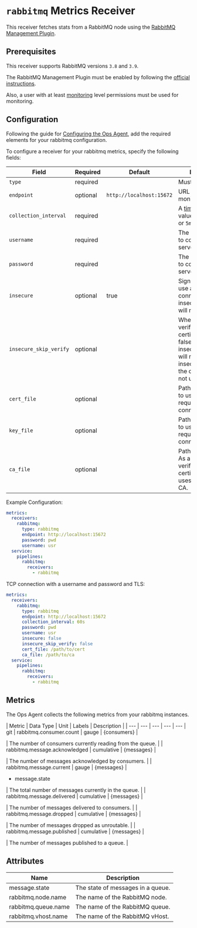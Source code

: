 # `rabbitmq` Metrics Receiver

This receiver fetches stats from a RabbitMQ node using the [RabbitMQ Management Plugin](https://www.rabbitmq.com/management.html).

## Prerequisites

This receiver supports RabbitMQ versions `3.8` and `3.9`.

The RabbitMQ Management Plugin must be enabled by following the [official instructions](https://www.rabbitmq.com/management.html#getting-started).

Also, a user with at least [monitoring](https://www.rabbitmq.com/management.html#permissions) level permissions must be used for monitoring.
## Configuration

Following the guide for [Configuring the Ops Agent](https://cloud.google.com/stackdriver/docs/solutions/agents/ops-agent/configuration#file-location), add the required elements for your rabbitmq configuration.

To configure a receiver for your rabbitmq metrics, specify the following fields:

| Field                   | Required | Default                         | Description |
| ---                     | ---      | ---                             | ---         |
| `type`                  | required |                                 | Must be `rabbitmq`. |
| `endpoint`              | optional | `http://localhost:15672`        | URL of node to be monitored |
| `collection_interval`   | required |                                 | A [time.Duration](https://pkg.go.dev/time#ParseDuration) value, such as `30s` or `5m`. |
| `username`              | required |                                 | The username used to connect to the server. |
| `password`              | required |                                 | The password used to connect to the server. |
| `insecure`              | optional | true                            | Signals whether to use a secure TLS connection or not. If insecure is true TLS will not be enabled. |
| `insecure_skip_verify`  | optional |                                 | Whether to skip verifying the certificate or not. A false value of insecure_skip_verify will not be used if insecure is true as the connection will not use TLS at all. |
| `cert_file`             | optional |                                 | Path to the TLS cert to use for TLS required connections. |
| `key_file`              | optional |                                 | Path to the TLS key to use for TLS required connections. |
| `ca_file`               | optional |                                 | Path to the CA cert. As a client this verifies the server certificate. If empty, uses system root CA. |

Example Configuration:


```yaml
metrics:
  receivers:
    rabbitmq:
      type: rabbitmq 
      endpoint: http://localhost:15672
      password: pwd
      username: usr
  service:
    pipelines:
      rabbitmq:
        receivers:
          - rabbitmq
```

TCP connection with a username and password and TLS:

```yaml
metrics:
  receivers:
    rabbitmq:
      type: rabbitmq 
      endpoint: http://localhost:15672
      collection_interval: 60s
      password: pwd
      username: usr
      insecure: false
      insecure_skip_verify: false
      cert_file: /path/to/cert
      ca_file: /path/to/ca
  service:
    pipelines:
      rabbitmq:
        receivers:
          - rabbitmq
```

## Metrics

The Ops Agent collects the following metrics from your rabbitmq instances.

| Metric                                                 | Data Type | Unit        | Labels                          | Description    |
| ---                                                    | ---       | ---         | ---                             | ---            | git 
| rabbitmq.consumer.count | gauge | {consumers} | <ul> </ul>  | The number of consumers currently reading from the queue. |
| rabbitmq.message.acknowledged | cumulative | {messages} | <ul> </ul>  | The number of messages acknowledged by consumers. |
| rabbitmq.message.current | gauge | {messages} | <ul> <li>message.state</li> </ul>  | The total number of messages currently in the queue. |
| rabbitmq.message.delivered | cumulative | {messages} | <ul> </ul>  | The number of messages delivered to consumers. |
| rabbitmq.message.dropped | cumulative | {messages} | <ul> </ul>  | The number of messages dropped as unroutable. |
| rabbitmq.message.published | cumulative | {messages} | <ul> </ul>  | The number of messages published to a queue. |

## Attributes

| Name | Description |
| ---- | ----------- |
| message.state | The state of messages in a queue. |
| rabbitmq.node.name | The name of the RabbitMQ node. |
| rabbitmq.queue.name | The name of the RabbitMQ queue. |
| rabbitmq.vhost.name | The name of the RabbitMQ vHost. |